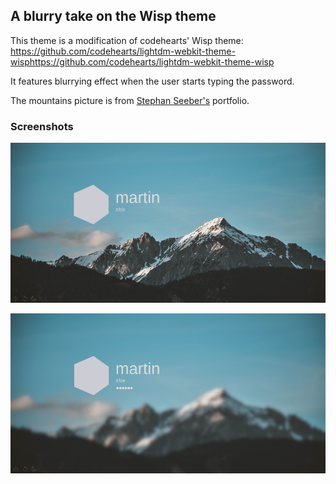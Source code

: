## A blurry take on the Wisp theme
This theme is a modification of codehearts' Wisp theme: https://github.com/codehearts/lightdm-webkit-theme-wisphttps://github.com/codehearts/lightdm-webkit-theme-wisp

It features blurrying effect when the user starts typing the password.

The mountains picture is from [Stephan Seeber's](https://www.pexels.com/@stywo) portfolio.
### Screenshots

![](https://raw.githubusercontent.com/mrazr/lightdm-webkit-theme-wisp/master/screenshot1.png)

![](https://raw.githubusercontent.com/mrazr/lightdm-webkit-theme-wisp/master/screenshot2.png)
